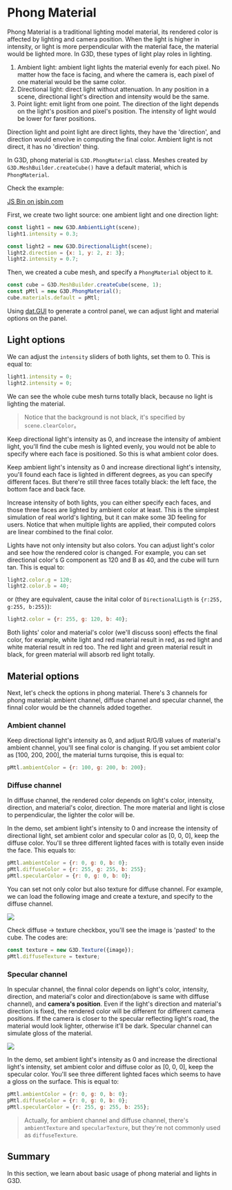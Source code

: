 # Phong Material

Phong Material is a traditional lighting model material, its rendered color is affected by lighting and camera position. When the light is higher in intensity, or light is more perpendicular with the material face, the material would be lighted more. In G3D, these types of light play roles in lighting.

1. Ambient light: ambient light lights the material evenly for each pixel. No matter how the face is facing, and where the camera is, each pixel of one material would be the same color.
2. Directional light: direct light without attenuation. In any position in a scene, directional light's direction and intensity would be the same.
3. Point light: emit light from one point. The direction of the light depends on the light's position and pixel's position. The intensity of light would be lower for farer positions.

Direction light and point light are direct lights, they have the 'direction', and direction would envolve in computing the final color. Ambient light is not direct, it has no 'direction' thing.

In G3D, phong material is `G3D.PhongMaterial` class. Meshes created by `G3D.MeshBuilder.createCube()` have a default material, which is `PhongMaterial`.

Check the example:

<a class="jsbin-embed" href="https://jsbin.com/mocufug/latest/embed?js,output&height=500px">JS Bin on jsbin.com</a>

First, we create two light source: one ambient light and one direction light:

```javascript
const light1 = new G3D.AmbientLight(scene);
light1.intensity = 0.3;

const light2 = new G3D.DirectionalLight(scene);
light2.direction = {x: 1, y: 2, z: 3};
light2.intensity = 0.7;
```

Then, we created a cube mesh, and specify a `PhongMaterial` object to it.

```javascript
const cube = G3D.MeshBuilder.createCube(scene, 1);
const pMtl = new G3D.PhongMaterial();
cube.materials.default = pMtl;
```

Using [dat.GUI](http://workshop.chromeexperiments.com/examples/gui/#1--Basic-Usage) to generate a control panel, we can adjust light and material options on the panel.

## Light options

We can adjust the `intensity` sliders of both lights, set them to 0. This is equal to:

```javascript
light1.intensity = 0;
light2.intensity = 0;
```

We can see the whole cube mesh turns totally black, because no light is lighting the material.

> Notice that the background is not black, it's specified by `scene.clearColor`。

Keep directional light's intensity as 0, and increase the intensity of ambient light, you'll find the cube mesh is lighted evenly, you would not be able to specify where each face is positioned. So this is what ambient color does.

Keep ambient light's intensity as 0 and increase directional light's intensity, you'll found each face is lighted in different degrees, as you can specify different faces. But there're still three faces totally black: the left face, the bottom face and back face.

Increase intensity of both lights, you can either specify each faces, and those three faces are lighted by ambient color at least. This is the simplest simulation of real world's lighting, but it can make some 3D feeling for users. Notice that when multiple lights are applied, their computed colors are linear combined to the final color.

Lights have not only intensity but also colors. You can adjust light's color and see how the rendered color is changed. For example, you can set directional color's G component as 120 and B as 40, and the cube will turn tan. This is equal to:

```javascript
light2.color.g = 120;
light2.color.b = 40;
```

or (they are equivalent, cause the inital color of  `DirectionalLigth` is `{r:255, g:255, b:255}`):

```javascript
light2.color = {r: 255, g: 120, b: 40};
```

Both lights' color and material's color (we'll discuss soon) effects the final color, for example, white light and red material result in red, as red light and white material result in red too. The red light and green material result in black, for green material will absorb red light totally.

## Material options

Next, let's check the options in phong material. There's 3 channels for phong material: ambient channel, diffuse channel and specular channel, the finnal color would be the channels added together.

### Ambient channel

Keep directional light's intensity as 0, and adjust R/G/B values of material's ambient channel, you'll see final color is changing. If you set ambient color as [100, 200, 200], the material turns turqoise, this is equal to:

```javascript
pMtl.ambientColor = {r: 100, g: 200, b: 200};
```

### Diffuse channel

In diffuse channel, the rendered color depends on light's color, intensity, direction, and material's color, direction. The more material and light is close to perpendicular, the lighter the color will be.

In the demo, set ambient light's intensity to 0 and increase the intensity of directional light, set ambient color and specular color as [0, 0, 0], keep the diffuse color. You'll se three different lighted faces with is totally even inside the face. This equals to:

```javascript
pMtl.ambientColor = {r: 0, g: 0, b: 0};
pMtl.diffuseColor = {r: 255, g: 255, b: 255};
pMtl.specularColor = {r: 0, g: 0, b: 0};
```

You can set not only color but also texture for diffuse channel. For example, we can load the following image and create a texture, and specify to the diffuse channel.

![](//gw.alicdn.com/tfs/TB1DJIZvxjaK1RjSZKzXXXVwXXa-256-256.png)

Check diffuse -> texture checkbox, you'll see the image is 'pasted' to the cube. The codes are:

```javascript
const texture = new G3D.Texture({image});
pMtl.diffuseTexture = texture;
```

### Specular channel

In specular channel, the finnal color depends on light's color, intensity, direction, and material's color and direction(above is same with diffuse channel), and **camera's position**. Even if the light's direction and material's direction is fixed, the rendered color will be different for different camera positions. If the camera is closer to the specular reflecting light's road, the material would look lighter, otherwise it'll be dark. Specular channel can simulate gloss of the material.

![](https://gw.alicdn.com/tfs/TB186tKw9zqK1RjSZPxXXc4tVXa-364-150.png)

In the demo, set ambient light's intensity as 0 and increase the directional light's intensity, set ambient color and diffuse color as [0, 0, 0], keep the specular color. You'll see three different lighted faces which seems to have a gloss on the surface. This is equal to:

```javascript
pMtl.ambientColor = {r: 0, g: 0, b: 0};
pMtl.diffuseColor = {r: 0, g: 0, b: 0};
pMtl.specularColor = {r: 255, g: 255, b: 255};
```

> Actually, for ambient channel and diffuse channel, there's `ambientTexture` and `specularTexture`, but they're not commonly used as `diffuseTexture`.

## Summary

In this section, we learn about basic usage of phong material and lights in G3D.

<script src="https://static.jsbin.com/js/embed.min.js?4.1.7"></script>